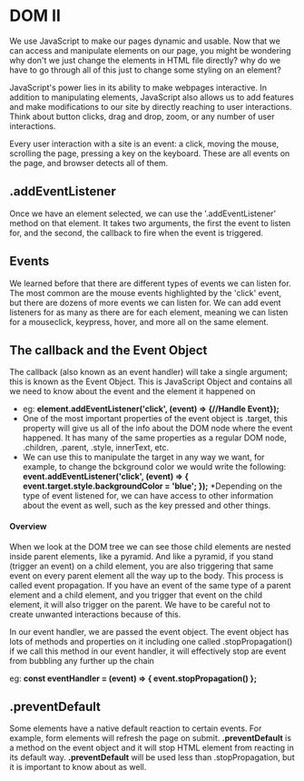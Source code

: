 # DOM II

We use JavaScript to make our pages dynamic and usable. Now that we can access and manipulate elements on our page, you might be wondering why don't we just change the elements in HTML file directly? why do we have to go through all of this just to change some styling on an element?

JavaScript's power lies in its ability to make webpages interactive. In addition to manipulating elements, JavaScript also allows us to add features and make modifications to our site by directly reaching to user interactions. Think about button clicks, drag and drop, zoom, or any number of user interactions.

Every user interaction with a site is an event: a click, moving the mouse, scrolling the page, pressing a key on the keyboard. These are all events on the page, and browser detects all of them.

## .addEventListener

Once we have an element selected, we can use the '.addEventListener' method on that element. It takes two arguments, the first the event to listen for, and the second, the callback to fire when the event is triggered.


## Events

We learned before that there are different types of events we can listen for. The most common are the mouse events highlighted by the 'click' event, but there are dozens of more events we can listen for. We can add event listeners for as many as there are for each element, meaning we can listen for a mouseclick, keypress, hover, and more all on the same element.

## The callback and the Event Object

The callback (also known as an event handler) will take a single argument; this is known as the Event Object. This is JavaScript Object and contains all we need to know about the event and the element it happened on

* eg: **element.addEventListener('click', (event) => {//Handle Event});**
* One of the most important properties of the event object is .target, this property will give us all of the info about the DOM node where the event happened. It has many of the same properties as a regular DOM node, .children, .parent, .style, innerText, etc.
* We can use this to manipulate the target in any way we want, for example, to change the bckground color we would write the following: **event.addEventListener('click', (event) => { event.target.style.backgroundColor = 'blue'; });**
*Depending on the type of event listened for, we can have access to other information about the event as well, such as the key pressed and other things.

#### Overview

When we look at the DOM tree we can see those child elements are nested inside parent elements, like a pyramid. And like a pyramid, if you stand (trigger an event) on a child element, you are also triggering that same event on every parent element all the way up to the body. This process is called event propagation. If you have an event of the same type of a parent element and a child element, and you trigger that event on the child element, it will also trigger on the parent. We have to be careful  not to create unwanted interactions because of this.

In our event handler, we are passed the event object. The event object has lots of methods and properties on it including one called .stopPropagation() if we call this method in our event handler, it will effectively stop are event from bubbling any further up the chain

eg: **const eventHandler = (event) => { event.stopPropagation() };**

## .preventDefault

Some elements have a native default reaction to certain events. For example, form elements will refresh the page on submit. **.preventDefault** is a method on the event object and it will stop HTML element from reacting in its default way. **.preventDefault** will be used less than .stopPropagation, but it is important to know about as well. 
